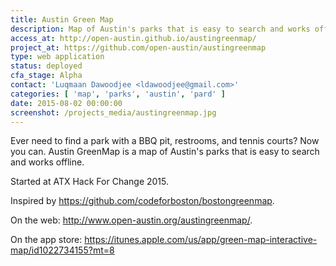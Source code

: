 ```yaml
---
title: Austin Green Map
description: Map of Austin's parks that is easy to search and works offline.
access_at: http://open-austin.github.io/austingreenmap/
project_at: https://github.com/open-austin/austingreenmap
type: web application
status: deployed
cfa_stage: Alpha
contact: 'Luqmaan Dawoodjee <ldawoodjee@gmail.com>'
categories: [ 'map', 'parks', 'austin', 'pard' ]
date: 2015-08-02 00:00:00
screenshot: /projects_media/austingreenmap.jpg
---
```


Ever need to find a park with a BBQ pit, restrooms, and tennis courts? Now you can. Austin GreenMap is a map of Austin's parks that is easy to search and works offline.

Started at ATX Hack For Change 2015.

Inspired by https://github.com/codeforboston/bostongreenmap.

On the web: http://www.open-austin.org/austingreenmap/.

On the app store: https://itunes.apple.com/us/app/green-map-interactive-map/id1022734155?mt=8
